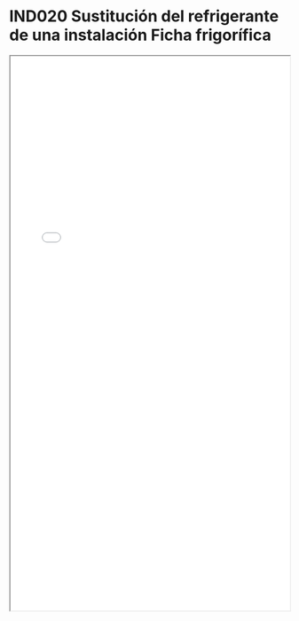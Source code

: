 
# IND020  Sustitución del refrigerante de una instalación Ficha frigorífica

<iframe src="../IND020  Sustitución del refrigerante de una instalación Ficha frigorífica.pdf" width="100%" height="1000px"></iframe>


